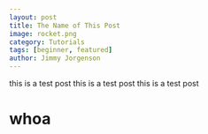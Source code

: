 ```yaml
---
layout: post
title: The Name of This Post
image: rocket.png
category: Tutorials
tags: [beginner, featured]
author: Jimmy Jorgenson
---
```


this is a test post
this is a test post
this is a test post
<!--more-->

# whoa
